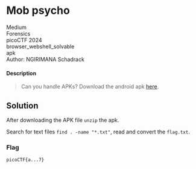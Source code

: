 # Mob psycho
Medium\
Forensics\
picoCTF 2024\
browser_webshell_solvable\
apk\
Author: NGIRIMANA Schadrack
#### Description
> Can you handle APKs?  Download the android apk [here](https://artifacts.picoctf.net/c_titan/141/mobpsycho.apk).
## Solution
After downloading the APK file `unzip` the apk.  

Search for text files `find . -name "*.txt"`, read and convert the `flag.txt`.
### Flag
`picoCTF{a...7}`
